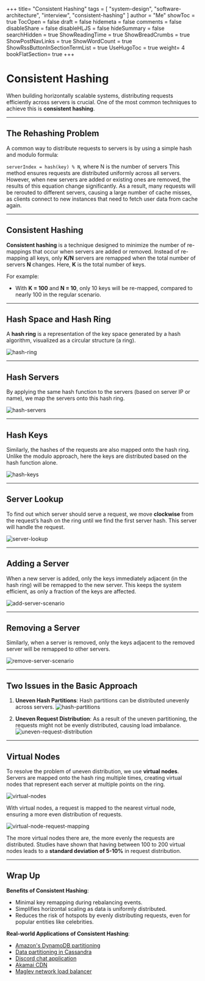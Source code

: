 +++
title= "Consistent Hashing"
tags = [ "system-design", "software-architecture", "interview", "consistent-hashing" ]
author = "Me"
showToc = true
TocOpen = false
draft = false
hidemeta = false
comments = false
disableShare = false
disableHLJS = false
hideSummary = false
searchHidden = true
ShowReadingTime = true
ShowBreadCrumbs = true
ShowPostNavLinks = true
ShowWordCount = true
ShowRssButtonInSectionTermList = true
UseHugoToc = true
weight= 4
bookFlatSection= true
+++


# Consistent Hashing

When building horizontally scalable systems, distributing requests efficiently across servers is crucial. One of the most common techniques to achieve this is **consistent hashing**.

---

## The Rehashing Problem

A common way to distribute requests to servers is by using a simple hash and modulo formula:

`serverIndex = hash(key) % N`, where N is the number of servers
This method ensures requests are distributed uniformly across all servers. However, when new servers are added or existing ones are removed, the results of this equation change significantly. As a result, many requests will be rerouted to different servers, causing a large number of cache misses, as clients connect to new instances that need to fetch user data from cache again.

---

## Consistent Hashing

**Consistent hashing** is a technique designed to minimize the number of re-mappings that occur when servers are added or removed. Instead of re-mapping all keys, only **K/N** servers are remapped when the total number of servers **N** changes. Here, **K** is the total number of keys.

For example:
- With **K = 100** and **N = 10**, only 10 keys will be re-mapped, compared to nearly 100 in the regular scenario.

---

## Hash Space and Hash Ring

A **hash ring** is a representation of the key space generated by a hash algorithm, visualized as a circular structure (a ring).

![hash-ring](../images/hash-ring.png)

---

## Hash Servers

By applying the same hash function to the servers (based on server IP or name), we map the servers onto this hash ring.

![hash-servers](../images/hash-servers.png)

---

## Hash Keys

Similarly, the hashes of the requests are also mapped onto the hash ring. Unlike the modulo approach, here the keys are distributed based on the hash function alone.

![hash-keys](../images/hash-keys.png)

---

## Server Lookup

To find out which server should serve a request, we move **clockwise** from the request’s hash on the ring until we find the first server hash. This server will handle the request.

![server-lookup](../images/server-lookup.png)

---

## Adding a Server

When a new server is added, only the keys immediately adjacent (in the hash ring) will be remapped to the new server. This keeps the system efficient, as only a fraction of the keys are affected.

![add-server-scenario](../images/add-server-scenario.png)

---

## Removing a Server

Similarly, when a server is removed, only the keys adjacent to the removed server will be remapped to other servers.

![remove-server-scenario](../images/remove-server-scenario.png)

---

## Two Issues in the Basic Approach

1. **Uneven Hash Partitions**: Hash partitions can be distributed unevenly across servers.
   ![hash-partitions](../images/hash-partitions.png)

2. **Uneven Request Distribution**: As a result of the uneven partitioning, the requests might not be evenly distributed, causing load imbalance.
   ![uneven-request-distribution](../images/uneven-request-distribution.png)

---

## Virtual Nodes

To resolve the problem of uneven distribution, we use **virtual nodes**. Servers are mapped onto the hash ring multiple times, creating virtual nodes that represent each server at multiple points on the ring.

![virtual-nodes](../images/virtual-nodes.png)

With virtual nodes, a request is mapped to the nearest virtual node, ensuring a more even distribution of requests.

![virtual-node-request-mapping](../images/virtual-node-request-mapping.png)

The more virtual nodes there are, the more evenly the requests are distributed. Studies have shown that having between 100 to 200 virtual nodes leads to a **standard deviation of 5-10%** in request distribution.

---

## Wrap Up

**Benefits of Consistent Hashing**:
- Minimal key remapping during rebalancing events.
- Simplifies horizontal scaling as data is uniformly distributed.
- Reduces the risk of hotspots by evenly distributing requests, even for popular entities like celebrities.

**Real-world Applications of Consistent Hashing**:
- [Amazon's DynamoDB partitioning](https://aws.amazon.com/dynamodb/)
- [Data partitioning in Cassandra](https://cassandra.apache.org/)
- [Discord chat application](https://discord.com/)
- [Akamai CDN](https://www.akamai.com/)
- [Maglev network load balancer](https://cloud.google.com/blog/products/networking/meet-maglev-google-global-load-balancer)

